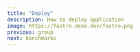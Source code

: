 ```yaml
---
title: "Deploy"
description: How to deploy application
image: https://fastro.deno.dev/fastro.png
previous: group
next: benchmarks
---
```

